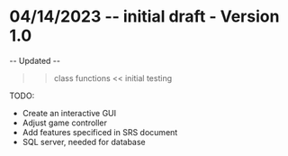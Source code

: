 # 04/14/2023 -- initial draft - Version 1.0  
-- Updated -- 

>> class functions 
<< initial testing

TODO: 
- Create an interactive GUI
- Adjust game controller
- Add features specificed in SRS document
- SQL server, needed for database




